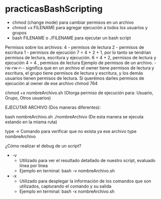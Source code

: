 # practicasBashScripting

* chmod (change mode) para cambiar permisos en un archivo
* chmod +x FILENAME para agregar ejecución a todos los usuarios y grupos
* bash FILENAME o ./FILENAME para ejecutar un bash script

Permisos sobre los archivos:
4 - permisos de lectura 2 - permisos de escritura 1 - permisos de ejecución
7 = 4 + 2 + 1, por lo tanto se tendrían permisos de lectura, escritura y ejecución.
6 = 4 + 2, permisos de lectura y ejecución
4 = 4 , permisos de lectura
Ejemplo de permisos de un archivo. -rw-rw-r-- significa que en un archivo el owner tiene permisos de lectura y escritura, el grupo tiene permisos de lectura y escritura, y los demás usuarios tienen permisos de lectura.
Si querémos darles permisos de ejecución al owner de ese archivo
chmod 764 <filename>

chmod +x nombreArchivo.sh (Otorga permiso de ejecución para: Usuario, Grupo, Otros usuarios)

EJECUTAR ARCHIVO (Dos maneras diferentes):

bash nombreArchivo.sh
./nombreArchivo (De esta manera se ejecuta estando en la misma ruta)

type -> Comando para verificar que no exista ya ese archivo
type nombreArchivo

¿Cómo realizar el debug de un script?
* -v
    * Utilizado para ver el resultado detallado de nuestro script, evaluado línea por línea
    * Ejemplo en terminal: bash -v nombreArchivo.sh
* -x
    * Utilizado para desplegar la información de los comandos que son utilizados, capturando el comando y su salida
    * Ejemplo en terminal: bash -x nombreArchivo.sh





